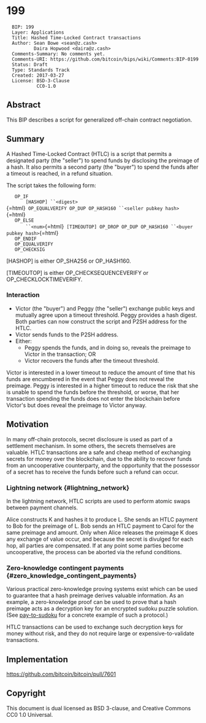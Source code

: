 # 199

      BIP: 199
      Layer: Applications
      Title: Hashed Time-Locked Contract transactions
      Author: Sean Bowe <sean@z.cash>
              Daira Hopwood <daira@z.cash>
      Comments-Summary: No comments yet.
      Comments-URI: https://github.com/bitcoin/bips/wiki/Comments:BIP-0199
      Status: Draft
      Type: Standards Track
      Created: 2017-03-27
      License: BSD-3-Clause
               CC0-1.0

## Abstract

This BIP describes a script for generalized off-chain contract
negotiation.

## Summary

A Hashed Time-Locked Contract (HTLC) is a script that permits a
designated party (the \"seller\") to spend funds by disclosing the
preimage of a hash. It also permits a second party (the \"buyer\") to
spend the funds after a timeout is reached, in a refund situation.

The script takes the following form:

`   OP_IF`\
`       [HASHOP] ``<digest>`{=html}` OP_EQUALVERIFY OP_DUP OP_HASH160 ``<seller pubkey hash>`{=html}`            `\
`   OP_ELSE`\
`       ``<num>`{=html}` [TIMEOUTOP] OP_DROP OP_DUP OP_HASH160 ``<buyer pubkey hash>`{=html}\
`   OP_ENDIF`\
`   OP_EQUALVERIFY`\
`   OP_CHECKSIG`

\[HASHOP\] is either OP_SHA256 or OP_HASH160.

\[TIMEOUTOP\] is either OP_CHECKSEQUENCEVERIFY or
OP_CHECKLOCKTIMEVERIFY.

### Interaction

-   Victor (the \"buyer\") and Peggy (the \"seller\") exchange public
    keys and mutually agree upon a timeout threshold. Peggy provides a
    hash digest. Both parties can now construct the script and P2SH
    address for the HTLC.
-   Victor sends funds to the P2SH address.
-   Either:
    -   Peggy spends the funds, and in doing so, reveals the preimage to
        Victor in the transaction; OR
    -   Victor recovers the funds after the timeout threshold.

Victor is interested in a lower timeout to reduce the amount of time
that his funds are encumbered in the event that Peggy does not reveal
the preimage. Peggy is interested in a higher timeout to reduce the risk
that she is unable to spend the funds before the threshold, or worse,
that her transaction spending the funds does not enter the blockchain
before Victor\'s but does reveal the preimage to Victor anyway.

## Motivation

In many off-chain protocols, secret disclosure is used as part of a
settlement mechanism. In some others, the secrets themselves are
valuable. HTLC transactions are a safe and cheap method of exchanging
secrets for money over the blockchain, due to the ability to recover
funds from an uncooperative counterparty, and the opportunity that the
possessor of a secret has to receive the funds before such a refund can
occur.

### Lightning network {#lightning_network}

In the lightning network, HTLC scripts are used to perform atomic swaps
between payment channels.

Alice constructs K and hashes it to produce L. She sends an HTLC payment
to Bob for the preimage of L. Bob sends an HTLC payment to Carol for the
same preimage and amount. Only when Alice releases the preimage K does
any exchange of value occur, and because the secret is divulged for each
hop, all parties are compensated. If at any point some parties become
uncooperative, the process can be aborted via the refund conditions.

### Zero-knowledge contingent payments {#zero_knowledge_contingent_payments}

Various practical zero-knowledge proving systems exist which can be used
to guarantee that a hash preimage derives valuable information. As an
example, a zero-knowledge proof can be used to prove that a hash
preimage acts as a decryption key for an encrypted sudoku puzzle
solution. (See [pay-to-sudoku](https://github.com/zcash/pay-to-sudoku)
for a concrete example of such a protocol.)

HTLC transactions can be used to exchange such decryption keys for money
without risk, and they do not require large or expensive-to-validate
transactions.

## Implementation

<https://github.com/bitcoin/bitcoin/pull/7601>

## Copyright

This document is dual licensed as BSD 3-clause, and Creative Commons CC0
1.0 Universal.
